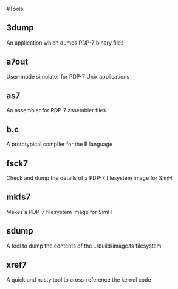 #Tools

## 3dump

An application which dumps PDP-7 binary files

## a7out

User-mode simulator for PDP-7 Unix applications

## as7

An assembler for PDP-7 assembler files

## b.c

A prototypical compiler for the B language

## fsck7

Check and dump the details of a PDP-7 filesystem image for SimH

## mkfs7

Makes a PDP-7 filesystem image for SimH

## sdump

A tool to dump the contents of the ../build/image.fs filesystem

## xref7

A quick and nasty tool to cross-reference the kernel code
